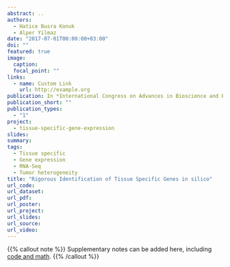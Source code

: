 ```yaml
---
abstract: ..
authors:
  - Hatice Busra Konuk
  - Alper Yilmaz
date: "2017-07-01T00:00:00+03:00"
doi: ""
featured: true
image:
  caption: 
  focal_point: ""
links:
  - name: Custom Link
    url: http://example.org
publication: In *International Congress on Advances in Bioscience and Biotechnology*
publication_short: ""
publication_types:
  - "1"
project:
  - tissue-specific-gene-expression
slides: 
summary: 
tags:
  - Tissue specific
  - Gene expression
  - RNA-Seq
  - Tumor heterogeneity
title: "Rigorous Identification of Tissue Specific Genes in silico"
url_code: 
url_dataset: 
url_pdf: 
url_poster: 
url_project: 
url_slides: 
url_source: 
url_video: 
---
```


{{% callout note %}}
Supplementary notes can be added here, including [code and math](https://sourcethemes.com/academic/docs/writing-markdown-latex/).
{{% /callout %}}
